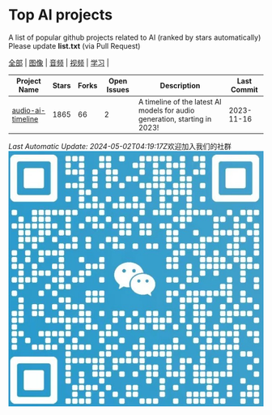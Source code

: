 # Top AI projects
A list of popular github projects related to AI (ranked by stars automatically)
Please update **list.txt** (via Pull Request)

<a href="./README.md">全部</a> |   <a href="./READMEpicture.md">图像</a> |   <a href="./READMEaudio.md">音频</a> | <a href="./READMEvideo.md">视频</a> | <a href="./READMElearn.md">学习</a> | 

| Project Name | Stars | Forks | Open Issues | Description | Last Commit |
| ------------ | ----- | ----- | ----------- | ----------- | ----------- |
| [audio-ai-timeline](https://github.com/archinetai/audio-ai-timeline) | 1865 | 66 | 2 | A timeline of the latest AI models for audio generation, starting in 2023! | 2023-11-16 |

*Last Automatic Update: 2024-05-02T04:19:17Z*欢迎加入我们的社群 ![](https://raw.githubusercontent.com/mouuii/picture/master/weichat.jpg) 